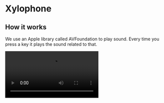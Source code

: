 # Xylophone

## How it works

We use an Apple library called AVFoundation to play sound. Every time you press a key it plays the sound related to that.


![Xylophone Demo](https://user-images.githubusercontent.com/55594879/123233695-e477d000-d4f7-11eb-9be0-7cce2985c7f7.mp4)


